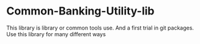 # Common-Banking-Utility-lib
This library is library or common tools use. And a first trial in git packages. Use this library for many different ways
